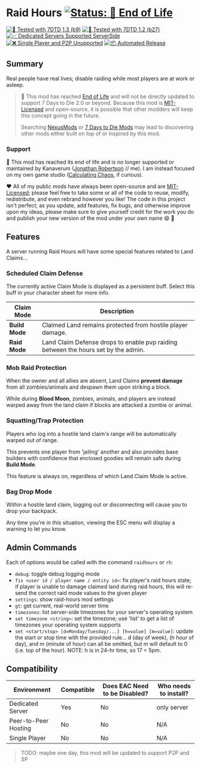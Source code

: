 # Raid Hours [![Status: 💟 End of Life](https://img.shields.io/badge/💟%20Status-End%20of%20Life-blue.svg)](#support)

[![🧪 Tested with 7DTD 1.3 (b9)](https://img.shields.io/badge/🧪%20Tested%20with-7DTD%201.3%20(b9)-blue.svg)](https://7daystodie.com/)
[![🧪 Tested with 7DTD 1.2 (b27)](https://img.shields.io/badge/🧪%20Tested%20with-7DTD%201.2%20(b27)-blue.svg)](https://7daystodie.com/)
[![✅ Dedicated Servers Supported ServerSide](https://img.shields.io/badge/✅%20Dedicated%20Servers-Supported%20Serverside-blue.svg)](https://7daystodie.com/)
[![❌ Single Player and P2P Unupported](https://img.shields.io/badge/❌%20Single%20Player%20and%20P2P-Unsupported-red.svg)](https://7daystodie.com/)
[![📦 Automated Release](https://github.com/jonathan-robertson/raid-hours/actions/workflows/release.yml/badge.svg)](https://github.com/jonathan-robertson/raid-hours/actions/workflows/release.yml)

## Summary

Real people have real lives; disable raiding while most players are at work or asleep.

> 💟 This mod has reached [End of Life](#support) and will not be directly updated to support 7 Days to Die 2.0 or beyond. Because this mod is [MIT-Licensed](LICENSE) and open-source, it is possible that other modders will keep this concept going in the future.
>
> Searching [NexusMods](https://nexusmods.com) or [7 Days to Die Mods](https://7daystodiemods.com) may lead to discovering other mods either built on top of or inspired by this mod.

### Support

💟 This mod has reached its end of life and is no longer supported or maintained by Kanaverum ([Jonathan Robertson](https://github.com/jonathan-robertson) // me). I am instead focused on my own game studio ([Calculating Chaos](https://calculatingchaos.com), if curious).

❤️ All of my public mods have always been open-source and are [MIT-Licensed](LICENSE); please feel free to take some or all of the code to reuse, modify, redistribute, and even rebrand however you like! The code in this project isn't perfect; as you update, add features, fix bugs, and otherwise improve upon my ideas, please make sure to give yourself credit for the work you do and publish your new version of the mod under your own name :smile: :tada:

## Features

A server running Raid Hours will have some special features related to Land Claims...

### Scheduled Claim Defense

The currently active Claim Mode is displayed as a persistent buff. Select this buff in your character sheet for more info.

| Claim Mode     | Description                                                                        |
| -------------- | ---------------------------------------------------------------------------------- |
| **Build Mode** | Claimed Land remains protected from hostile player damage.                         |
| **Raid Mode**  | Land Claim Defense drops to enable pvp raiding between the hours set by the admin. |

### Mob Raid Protection

When the owner and all allies are absent, Land Claims **prevent damage** from all zombies/animals and despawn them upon striking a block.

While during **Blood Moon**, zombies, animals, and players are instead warped away from the land claim if blocks are attacked a zombie or animal.

### Squatting/Trap Protection

Players who log into a hostile land claim's range will be automatically warped out of range.

This prevents one player from 'jailing' another and also provides base builders with confidence that enclosed goodies will remain safe during **Build Mode**.

This feature is always on, regardless of which Land Claim Mode is active.

### Bag Drop Mode

Within a hostile land claim, logging out or disconnecting will cause you to drop your backpack.

Any time you're in this situation, viewing the ESC menu will display a warning to let you know.

## Admin Commands

Each of options would be called with the command `raidhours` or `rh`:

- `debug`: toggle debug logging mode
- `fix <user id / player name / entity id>`: fix player's raid hours state; if player is unable to damage claimed land during raid hours, this will re-send the correct raid mode values to the given player
- `settings`: show raid-hours mod settings
- `gt`: get current, real-world server time
- `timezones`: list server-side timezones for your server's operating system
- `set timezone <string>`: set the timezone; use 'list' to get a list of timezones your operating system supports
- `set <start/stop> [d=Monday/Tuesday/...] [h=value] [m=value]`: update the start or stop time with the provided rule... d (day of week), (h hour of day), and m (minute of hour) can all be omitted, but m will default to 0 (i.e. top of the hour). NOTE: h is in 24-hr time, so 17 = 5pm.

## Compatibility

| Environment          | Compatible | Does EAC Need to be Disabled? | Who needs to install? |
| -------------------- | ---------- | ----------------------------- | --------------------- |
| Dedicated Server     | Yes        | No                            | only server           |
| Peer-to-Peer Hosting | No         | No                            | N/A                   |
| Single Player        | No         | No                            | N/A                   |

> TODO: maybe one day, this mod will be updated to support P2P and SP

